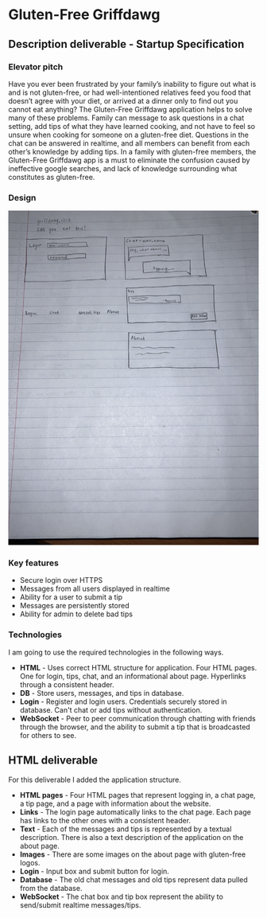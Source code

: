 # Gluten-Free Griffdawg

## Description deliverable - Startup Specification

### Elevator pitch

Have you ever been frustrated by your family’s inability to figure out what is and is not gluten-free, or had well-intentioned relatives feed you food that doesn’t agree with your diet, or arrived at a dinner only to find out you cannot eat anything? The Gluten-Free Griffdawg application helps to solve many of these problems. Family can message to ask questions in a chat setting, add tips of what they have learned cooking, and not have to feel so unsure when cooking for someone on a gluten-free diet. Questions in the chat can be answered in realtime, and all members can benefit from each other’s knowledge by adding tips. In a family with gluten-free members, the Gluten-Free Griffdawg app is a must to eliminate the confusion caused by ineffective google searches, and lack of knowledge surrounding what constitutes as gluten-free.

### Design

![startupSketch](startupSketch.JPG)

### Key features

- Secure login over HTTPS
- Messages from all users displayed in realtime
- Ability for a user to submit a tip
- Messages are persistently stored
- Ability for admin to delete bad tips

### Technologies

I am going to use the required technologies in the following ways.

- **HTML** - Uses correct HTML structure for application. Four HTML pages. One for login, tips, chat, and an informational about page. Hyperlinks through a consistent header.
- **DB** - Store users, messages, and tips in database.
- **Login** - Register and login users. Credentials securely stored in database. Can't chat or add tips without authentication.
- **WebSocket** - Peer to peer communication through chatting with friends through the browser, and the ability to submit a tip that is broadcasted for others to see.


## HTML deliverable

For this deliverable I added the application structure.

- **HTML pages** - Four HTML pages that represent logging in, a chat page, a tip page, and a page with information about the website.
- **Links** - The login page automatically links to the chat page. Each page has links to the other ones with a consistent header.
- **Text** - Each of the messages and tips is represented by a textual description. There is also a text description of the application on the about page.
- **Images** - There are some images on the about page with gluten-free logos.
- **Login** - Input box and submit button for login.
- **Database** - The old chat messages and old tips represent data pulled from the database.
- **WebSocket** - The chat box and tip box represent the ability to send/submit realtime messages/tips.

